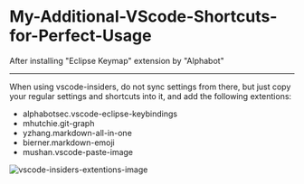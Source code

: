 # My-Additional-VScode-Shortcuts-for-Perfect-Usage

After installing "Eclipse Keymap" extension by "Alphabot"

___

When using vscode-insiders, do not sync settings from there, but just copy your regular settings and shortcuts into it, and add the following extentions:
- alphabotsec.vscode-eclipse-keybindings
- mhutchie.git-graph
- yzhang.markdown-all-in-one
- bierner.markdown-emoji
- mushan.vscode-paste-image
  
![vscode-insiders-extentions-image](https://github.com/Ortega-Dan/My-Additional-VScode-Shortcuts-for-Perfect-Usage/assets/24926168/4239b13c-2389-411a-98c1-18c6633fa3e0)
